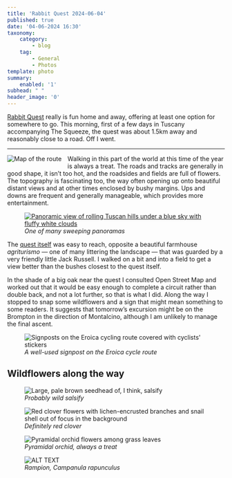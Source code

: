 ```yaml
---
title: 'Rabbit Quest 2024-06-04'
published: true
date: '04-06-2024 16:30'
taxonomy:
    category:
        - blog
    tag:
        - General
        - Photos
template: photo
summary:
    enabled: '1'
subhead: " "
header_image: '0'
---
```


[Rabbit Quest](http://rabbit-rabbit.quest/) really is fun home and away, offering at least one option for somewhere to go. This morning, first of a few days in Tuscany accompanying The Squeeze, the quest was about 1.5km away and reasonably close to a road. Off I went.

----

<img alt="Map of the route" style="float: left; margin-right: 1em; margin-bottom: 1em;" src="https://www.jeremycherfas.net/user/pages/03.blog/rabbit-quest-20240604/2024-06-04-route.jpeg" /> Walking in this part of the world at this time of the year is always a treat. The roads and tracks are generally in good shape, it isn’t too hot, and the roadsides and fields are full of flowers. The topography is fascinating too, the way often opening up onto beautiful distant views and at other times enclosed by bushy margins. Ups and downs are frequent and generally manageable, which provides more entertainment.

<figure>
<a href="2024-06-04-panorama.jpeg">
<img loading="lazy" alt="Panoramic view of rolling Tuscan hills under a blue sky with fluffy white clouds" class="img-fullwidth u-photo" src="https://jeremycherfas.net/blog/rabbit-quest-20240604/2024-06-04-panorama.jpeg" />
</a>
<figcaption style="font-style: italic;">One of many sweeping panoramas</figcaption>
</figure>


The [quest itself](https://stream.jeremycherfas.net/2024/rabbit_quest-geohashing-20240604-w-b1n8lg) was easy to reach, opposite a beautiful farmhouse _agriturismo_ — one of many littering the landscape — that was guarded by a very friendly little Jack Russell. I walked on a bit and into a field to get a view better than the bushes closest to the quest itself.

In the shade of a big oak near the quest I consulted Open Street Map and worked out that it would be easy enough to complete a circuit rather than double back, and not a lot further, so that is what I did. Along the way I stopped to snap some wildflowers and a sign that might mean something to some readers. It suggests that tomorrow’s excursion might be on the Brompton in the direction of Montalcino, although I am unlikely to manage the final ascent. 

<figure>
<img loading="lazy" alt="Signposts on the Eroica cycling route covered with cyclists' stickers" class="fig-image" src="https://jeremycherfas.net/blog/rabbit-quest-20240604/2024-06-04-eroica.jpeg" />
<figcaption style="font-style: italic;">A well-used signpost on the Eroica cycle route</figcaption>
</figure>
 
 ## Wildflowers along the way
 
<figure>
<img loading="lazy" alt="Large, pale brown seedhead of, I think, salsify " class="fig-image" src="https://jeremycherfas.net/blog/rabbit-quest-20240604/2024-06-04-tragopogon.jpeg" />
<figcaption style="font-style: italic;">Probably wild salsify</figcaption>
</figure>
 
<figure>
<img loading="lazy" alt="Red clover flowers with lichen-encrusted branches and snail shell out of focus in the background" class="fig-image" src="https://jeremycherfas.net/blog/rabbit-quest-20240604/2024-06-04-red-clover.jpeg" />
<figcaption style="font-style: italic;">Definitely red clover</figcaption>
</figure>
 
<figure>
<img loading="lazy" alt="Pyramidal orchid flowers among grass leaves" class="fig-image" src="https://jeremycherfas.net/blog/rabbit-quest-20240604/2024-06-04-pyramidal-orchid.jpeg" />
<figcaption style="font-style: italic;">Pyramidal orchid, always a treat</figcaption>
</figure>

<figure>
<img loading="lazy" alt="ALT TEXT" class="fig-image" src="https://jeremycherfas.net/blog/rabbit-quest-20240604/2024-06-04-rampion.jpeg" />
<figcaption style="font-style: italic;">Rampion, <em>Campanula rapunculus</em></figcaption>
</figure>



